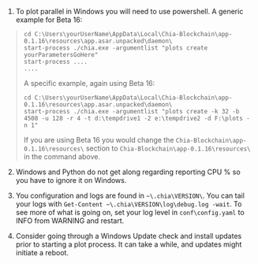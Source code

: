 1. To plot parallel in Windows you will need to use powershell. A generic example for Beta 16:
> ```
> cd C:\Users\yourUserName\AppData\Local\Chia-Blockchain\app-0.1.16\resources\app.asar.unpacked\daemon\
> start-process ./chia.exe -argumentlist "plots create yourParametersGoHere"
> start-process ....
> ....
> ```
>
> A specific example, again using Beta 16:
> ```
> cd C:\Users\yourUserName\AppData\Local\Chia-Blockchain\app-0.1.16\resources\app.asar.unpacked\daemon\
> start-process ./chia.exe -argumentlist "plots create -k 32 -b 4508 -u 128 -r 4 -t d:\tempdrive1 -2 e:\tempdrive2 -d F:\plots -n 1"
> ```
> If you are using Beta 16 you would change the `Chia-Blockchain\app-0.1.16\resources\` section to `Chia-Blockchain\app-0.1.16\resources\` in the command above.

2. Windows and Python do not get along regarding reporting CPU % so you have to ignore it on Windows.

3. You configuration and logs are found in `~\.chia\VERSION\`. You can tail your logs with `Get-Content ~\.chia\VERSION\log\debug.log -wait`. To see more of what is going on, set your log level in `conf\config.yaml` to INFO from WARNING and restart.

4. Consider going through a Windows Update check and install updates prior to starting a plot process. It can take a while, and updates might initiate a reboot.